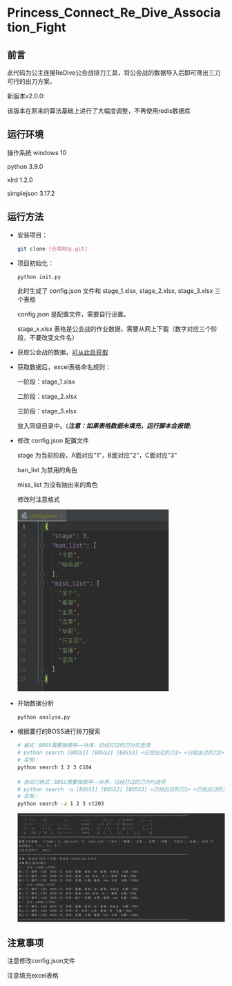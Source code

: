 # Princess_Connect_Re_Dive_Association_Fight

## 前言

此代码为公主连接ReDive公会战排刀工具，将公会战的数据导入后即可筛出三刀可行的出刀方案。

新版本v2.0.0:

该版本在原来的算法基础上进行了大幅度调整，不再使用redis数据库

## 运行环境

操作系统			windows 10

python				3.9.0

xlrd					1.2.0

simplejson		3.17.2

## 运行方法

* 安装项目：

  ```bash
  git clone [仓库地址.git]
  ```

* 项目初始化：

  ```bash
  python init.py
  ```

  此时生成了 config.json 文件和 stage_1.xlsx, stage_2.xlsx, stage_3.xlsx 三个表格

  config.json 是配置文件，需要自行设置。

  stage_x.xlsx 表格是公会战的作业数据，需要从网上下载（数字对应三个阶段，不要改变文件名）

* 获取公会战的数据，[可从此处获取](https://docs.qq.com/sheet/DWkdtR2djbnFiUGRk?tab=ltc6xo&groupUin=21YR5EVZ7QKy8nD7P03Pyw%25253D%25253D&ADUIN=1035977573&ADSESSION=1623336994&ADTAG=CLIENT.QQ.5803_.0&ADPUBNO=27129)

* 获取数据后，excel表格命名规则：

  一阶段：stage_1.xlsx

  二阶段：stage_2.xlsx

  三阶段：stage_3.xlsx

  放入同级目录中。(***注意：如果表格数据未填充，运行脚本会报错***)

* 修改 config.json 配置文件

  stage 为当前阶段，A面对应"1"，B面对应"2"，C面对应"3"

  ban_list 为禁用的角色

  miss_list 为没有抽出来的角色

  修改时注意格式

  ![](image/img_001.png)

* 开始数据分析

  ```bash
  python analyse.py
  ```

* 根据要打的BOSS进行排刀搜索

  ```bash
  # 格式：BOSS需要按顺序——升序，已经打过的刀为可选项
  # python search [BOSS1] [BOSS2] [BOSS3] <已经出过的刀1> <已经出过的刀2>
  # 实例：
  python search 1 2 3 C104
  
  # 自动刀格式：BOSS需要按顺序——升序，已经打过的刀为可选项
  # python search -a [BOSS1] [BOSS2] [BOSS3] <已经出过的刀1> <已经出过的刀2>
  # 实例：
  python search -a 1 2 3 ct203
  ```

  ![](image/img_002.png)

  

## 注意事项

注意修改config.json文件

注意填充excel表格

